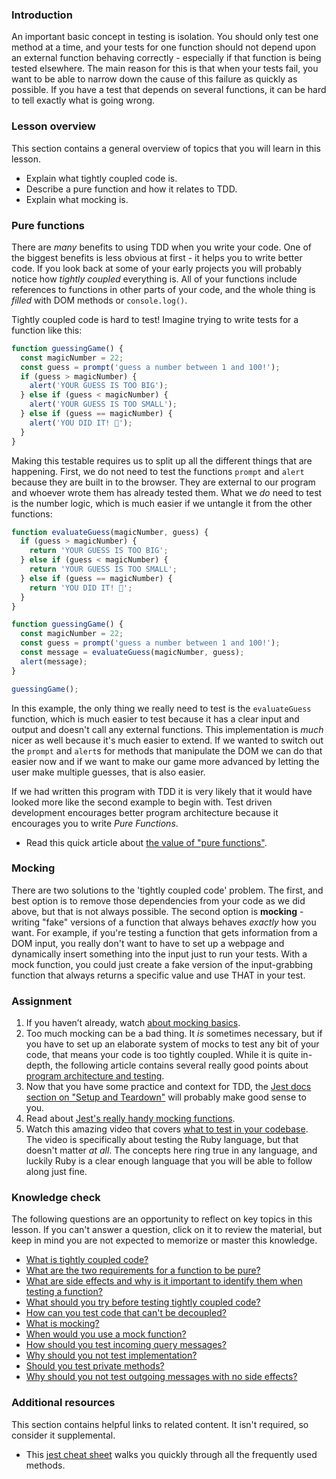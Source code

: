 ### Introduction

An important basic concept in testing is isolation.  You should only test one method at a time, and your tests for one function should not depend upon an external function behaving correctly - especially if that function is being tested elsewhere.  The main reason for this is that when your tests fail, you want to be able to narrow down the cause of this failure as quickly as possible.  If you have a test that depends on several functions, it can be hard to tell exactly what is going wrong.

### Lesson overview

This section contains a general overview of topics that you will learn in this lesson.

- Explain what tightly coupled code is.
- Describe a pure function and how it relates to TDD.
- Explain what mocking is.
  
### Pure functions

There are *many* benefits to using TDD when you write your code. One of the biggest benefits is less obvious at first - it helps you to write better code.  If you look back at some of your early projects you will probably notice how *tightly coupled* everything is.  <span id='tightly-coupled-code'>All of your functions include references to functions in other parts of your code, and the whole thing is *filled* with DOM methods or `console.log()`</span>.  

Tightly coupled code is hard to test! Imagine trying to write tests for a function like this:

```javascript
function guessingGame() {
  const magicNumber = 22;
  const guess = prompt('guess a number between 1 and 100!');
  if (guess > magicNumber) {
    alert('YOUR GUESS IS TOO BIG');
  } else if (guess < magicNumber) {
    alert('YOUR GUESS IS TOO SMALL');
  } else if (guess == magicNumber) {
    alert('YOU DID IT! 🎉');
  }
}
```

<span id='try-before'>Making this testable requires us to split up all the different things that are happening.  First, we do not need to test the functions `prompt` and `alert` because they are built in to the browser.  They are external to our program and whoever wrote them has already tested them.  What we *do* need to test is the number logic, which is much easier if we untangle it from the other functions:</span>

```javascript
function evaluateGuess(magicNumber, guess) {
  if (guess > magicNumber) {
    return 'YOUR GUESS IS TOO BIG';
  } else if (guess < magicNumber) {
    return 'YOUR GUESS IS TOO SMALL';
  } else if (guess == magicNumber) {
    return 'YOU DID IT! 🎉';
  }
}

function guessingGame() {
  const magicNumber = 22;
  const guess = prompt('guess a number between 1 and 100!');
  const message = evaluateGuess(magicNumber, guess);
  alert(message);
}

guessingGame();
```

In this example, the only thing we really need to test is the `evaluateGuess` function, which is much easier to test because it has a clear input and output and doesn't call any external functions. This implementation is *much* nicer as well because it's much easier to extend.  If we wanted to switch out the `prompt` and `alert`s for methods that manipulate the DOM we can do that easier now and if we want to make our game more advanced by letting the user make multiple guesses, that is also easier.

If we had written this program with TDD it is very likely that it would have looked more like the second example to begin with.  Test driven development encourages better program architecture because it encourages you to write *Pure Functions*.

- Read this quick article about [the value of "pure functions"](https://medium.com/@jamesjefferyuk/javascript-what-are-pure-functions-4d4d5392d49c).

### Mocking

There are two solutions to the 'tightly coupled code' problem.  The first, and best option is to remove those dependencies from your code as we did above, but that is not always possible.  The second option is **mocking** - writing "fake" versions of a function that always behaves *exactly* how you want.  <span id='mock-function-example'>For example, if you're testing a function that gets information from a DOM input, you really don't want to have to set up a webpage and dynamically insert something into the input just to run your tests.  With a mock function, you could just create a fake version of the input-grabbing function that always returns a specific value and use THAT in your test</span>.

### Assignment

<div class="lesson-content__panel" markdown="1">

1. If you haven’t already, watch [about mocking basics](https://www.youtube.com/watch?v=ajiAl5UNzBU&t=3024s).
1. Too much mocking can be a bad thing.  It *is* sometimes necessary, but if you have to set up an elaborate system of mocks to test any bit of your code, that means your code is too tightly coupled.  While it is quite in-depth, the following article contains several really good points about [program architecture and testing](https://medium.com/javascript-scene/mocking-is-a-code-smell-944a70c90a6a).
1. Now that you have some practice and context for TDD, the [Jest docs section on "Setup and Teardown"](https://jestjs.io/docs/setup-teardown) will probably make good sense to you.
1. Read about [Jest's really handy mocking functions](https://jestjs.io/docs/mock-functions).
1. Watch this amazing video that covers [what to test in your codebase](https://www.youtube.com/watch?v=URSWYvyc42M).
   The video is specifically about testing the Ruby language, but that doesn't matter *at all*.  The concepts here ring true in any language, and luckily Ruby is a clear enough language that you will be able to follow along just fine.

</div>

### Knowledge check

The following questions are an opportunity to reflect on key topics in this lesson. If you can't answer a question, click on it to review the material, but keep in mind you are not expected to memorize or master this knowledge.

- [What is tightly coupled code?](#tightly-coupled-code)
- [What are the two requirements for a function to be pure?](https://medium.com/@jamesjefferyuk/javascript-what-are-pure-functions-4d4d5392d49c)
- [What are side effects and why is it important to identify them when testing a function?](https://medium.com/@jamesjefferyuk/javascript-what-are-pure-functions-4d4d5392d49c)
- [What should you try before testing tightly coupled code?](#try-before)
- [How can you test code that can't be decoupled?](#mocking)
- [What is mocking?](#mocking)
- [When would you use a mock function?](#mock-function-example)
- [How should you test incoming query messages?](https://youtu.be/URSWYvyc42M?t=699)
- [Why should you not test implementation?](https://youtu.be/URSWYvyc42M?t=792)
- [Should you test private methods?](https://youtu.be/URSWYvyc42M?t=1102)
- [Why should you not test outgoing messages with no side effects?](https://youtu.be/URSWYvyc42M?t=1370)

### Additional resources

This section contains helpful links to related content. It isn't required, so consider it supplemental.

- This [jest cheat sheet](https://github.com/sapegin/jest-cheat-sheet) walks you quickly through all the frequently used methods.
